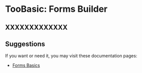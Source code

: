 # TooBasic: Forms Builder
## XXXXXXXXXXXXX



## Suggestions
If you want or need it, you may visit these documentation pages:

* [Forms Basics](../forms.md)